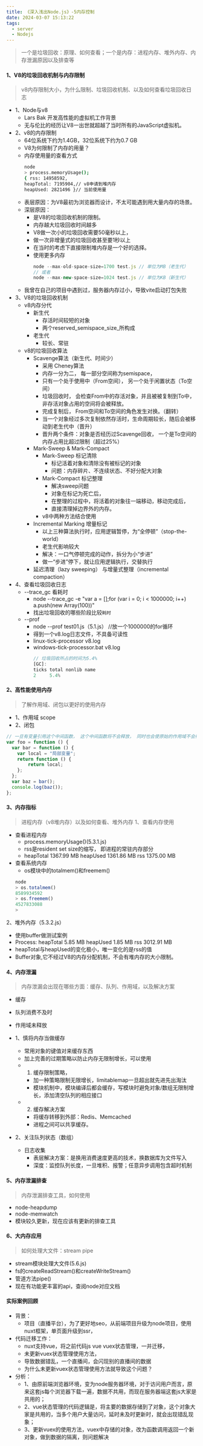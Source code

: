 ```yaml
---
title: 《深入浅出Node.js》-5内存控制
date: 2024-03-07 15:13:22
tags:
  - server
  - Nodejs
---
```

> 一个是垃圾回收：原理、如何查看；一个是内存：进程内存、堆外内存、内存泄漏原因以及排查等
#### 1、V8的垃圾回收机制与内存限制
> v8内存限制大小，为什么限制、垃圾回收机制、以及如何查看垃圾回收日志
- 1、Node与v8
  - Lars Bak 开发高性能的虚拟机工作背景
  - 无与伦比的经历让V8一出世就超越了当时所有的JavaScript虚拟机。
- 2、v8的内存限制
  - 64位系统下约为1.4GB，32位系统下约为0.7 GB
  - V8为何限制了内存的用量？
  - 内存使用量的查看方式
    ```bash
    node
    > process.memoryUsage();
    { rss: 14958592,
    heapTotal: 7195904,// v8申请到堆内存
    heapUsed: 2821496 }// 当前使用量
    ```
  - 表层原因：为V8最初为浏览器而设计，不太可能遇到用大量内存的场景。
  - 深层原因：
    - 是V8的垃圾回收机制的限制。
    - 内存越大垃圾回收时间越多
    - V8做一次小的垃圾回收需要50毫秒以上， 
    - 做一次非增量式的垃圾回收甚至要1秒以上
    - 在当时的考虑下直接限制堆内存是一个好的选择。
    - 使用更多内存
      ```js
      node --max-old-space-size=1700 test.js // 单位为MB（老生代）
      // 或者
      node --max-new-space-size=1024 test.js // 单位为KB（新生代）
      ```
  - 我曾在自己的项目中遇到过，服务器内存过小，导致vite启动打包失败
- 3、V8的垃圾回收机制
  - v8内存分代
    - 新生代
      - 存活时间较短的对象
      - 两个reserved_semispace_size_所构成
    - 老生代
      - 较长、常驻
  - v8的垃圾回收算法
    - Scavenge算法（新生代、时间少）
      - 采用 Cheney算法
      - 内存一分为二， 每一部分空间称为semispace，
      - 只有一个处于使用中（From空间）， 另一个处于闲置状态（To空间） 
      - 垃圾回收时， 会检查From中的存活对象，并且被被复制到To中，非存活对象占用的空间将会被释放。 
      - 完成复制后， From空间和To空间的角色发生对换。（翻转）
      - 当一个对象经过多次复制依然存活时，生命周期较长，随后会被移动到老生代中（晋升）
      - 晋升两个条件：对象是否经历过Scavenge回收， 一个是To空间的内存占用比超过限制（超过25%）
    - Mark-Sweep & Mark-Compact
      - Mark-Sweep 标记清除
        - 标记活着对象和清除没有被标记的对象
        - 问题：内存碎片、不连续状态、不好分配大对象
      - Mark-Compact 标记整理
        - 解决sweep问题
        - 对象在标记为死亡后，
        - 在整理的过程中，将活着的对象往一端移动，移动完成后，
        - 直接清理掉边界外的内存。
      - v8中两种方法结合使用
    - Incremental Marking 增量标记
      - 以上三种算法执行时，应用逻辑暂停，为“全停顿”（stop-the-world） 
      - 老生代影响较大
      - 解决：一口气停顿完成的动作，拆分为小“步进”
      - 做一“步进”停下，就让应用逻辑执行，交替执行
    - 延迟清理（lazy sweeping） 与增量式整理（incremental compaction）
- 4、查看垃圾回收日志
  - --trace_gc 看耗时
    - node --trace_gc -e "var a = [];for (var i = 0; i < 1000000; i++) a.push(new Array(100))"
    - 找出垃圾回收的哪些阶段比较`耗时`
  - --prof
    -  node --prof test01.js（5.1.js） //放一个1000000的for循环
    -  得到一个v8.log日志文件，不具备可读性
    -  linux-tick-processor v8.log
    -  windows-tick-processor.bat v8.log
       ```js
       // 垃圾回收所占的时间为5.4%
       [GC]:
       ticks total nonlib name
       2     5.4%
       ```

#### 2、高性能使用内存
> 了解作用域、闭包以更好的使用内存
- 1、作用域 scope
- 2、闭包
```js
// 一旦有变量引用这个中间函数， 这个中间函数将不会释放， 同时也会使原始的作用域不会得到释放， 
var foo = function () {
  var bar = function () {
    var local = "局部变量";
    return function () {
        return local;
    };
  };
  var baz = bar();
  console.log(baz());
};
```

#### 3、内存指标
> 进程内存（v8堆内存）以及如何查看、堆外内存
1、查看内存使用
  - 查看进程内存
    - process.memoryUsage()(5.3.1.js)
    - rss是resident set size的缩写， 即进程的常驻内存部分
    - heapTotal 1367.99 MB heapUsed 1361.86 MB rss 1375.00 MB
  - 查看系统内存
    - os模块中的totalmem()和freemem()
    ```js
    node
    > os.totalmem()
    8589934592
    > os.freemem()
    4527833088
    >
    ```
2、堆外内存（5.3.2.js）
  - 使用buffer做测试案例
  - Process: heapTotal 5.85 MB heapUsed 1.85 MB rss 3012.91 MB
  - heapTotal与heapUsed的变化极小，唯一变化的是rss的值
  - Buffer对象,它不经过V8的内存分配机制，不会有堆内存的大小限制。

#### 4、内存泄漏
> 内存泄漏会出现在哪些方面：缓存、队列、作用域，以及解决方案
- 缓存
- 队列消费不及时
- 作用域未释放

- 1、慎将内存当做缓存
  - 常用对象的键值对来缓存东西
  - 加上完善的过期策略以防止内存无限制增长，可以使用
  - 1. 缓存限制策略，
    - 加一种策略限制无限增长，limitablemap一旦超出就先进先出淘汰
    - 模块机制中，模块编译后都会缓存，写模块时避免对象/数组无限制增长，添加清空队列的相应接口
  - 2. 缓存解决方案
    - 将缓存转移到外部：Redis、Memcached
    - 进程之间可以共享缓存。
- 2、关注队列状态（数组）
  - 日志收集
    - 表层解决方案：是换用消费速度更高的技术，换数据库为文件写入
    - 深度：监控队列长度，一旦堆积、报警；任意异步调用包含超时机制

#### 5、内存泄漏排查
> 内存泄漏排查工具，如何使用
- node-heapdump
- node-memwatch
- 模块较久更新，现在应该有更新的排查工具

#### 6、大内存应用
> 如何处理大文件：stream pipe
- stream模块处理大文件(5.6.js)
- fs的createReadStream()和createWriteStream()
- 管道方法pipe()
- 现在有功能更丰富的api，查阅node对应文档

#### 实际案例回顾
- 背景：
  - 项目（直播平台），为了更好地seo，从前端项目升级为node项目，使用nuxt框架，单页面升级到ssr，
- 代码迁移工作：
  - nuxt支持vue，将之前代码js vue vuex状态管理，一并迁移，
  - 未更新vuex状态管理使用方法，
  - 导致数据错乱，一个直播间，会闪现别的直播间的数据
  - 为什么未更新vuex状态管理使用方法就导致这个问题？
- 分析：
  - 1、由原前端浏览器环境，变为node服务器环境，对于访问用户而言，原来这套js每个浏览器下载一遍，数据不共用，而现在服务器端这套js大家是共用的；
  - 2、vue状态管理的代码逻辑是，将主要的数据存储到了对象，这个对象大家是共用的，当多个用户大量访问，延时未及时更新时，就会出现错乱现象；
  - 3、更新vuex的使用方法，vuex中存储的对象，改为函数调用返回一个新对象，做到数据的隔离，则问题解决